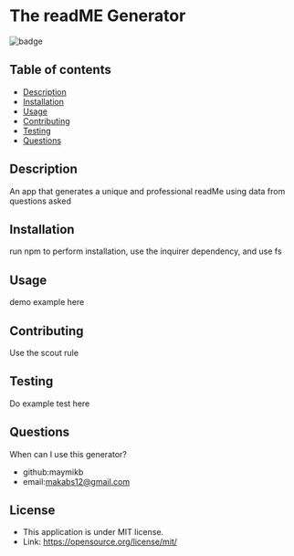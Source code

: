 
# The readME Generator
![badge](https://img.shields.io/badge/LICENSE-MIT-blue)

## Table of contents
- [Description](#description) 
- [Installation](#installation)
- [Usage](#usage)
- [Contributing](#contributing)
- [Testing](#testing)
- [Questions](#questions)

## Description 
An app that generates a unique and professional readMe using data from questions asked

## Installation
run npm to perform installation, use the inquirer dependency, and use fs

## Usage
demo example here

## Contributing
Use the scout rule

## Testing
Do example test here

## Questions
When can I use this generator?
- github:maymikb
- email:makabs12@gmail.com


## License
- This application is under MIT license.
- Link: https://opensource.org/license/mit/


